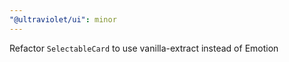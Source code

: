 ```yaml
---
"@ultraviolet/ui": minor
---
```


Refactor `SelectableCard` to use vanilla-extract instead of Emotion
